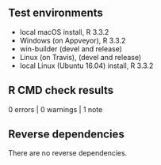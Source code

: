 ## Test environments
* local macOS install, R 3.3.2
* Windows (on Appveyor), R 3.3.2
* win-builder (devel and release)
* Linux (on Travis), (devel and release)
* local Linux (Ubuntu 16.04) install, R 3.3.2

## R CMD check results

0 errors | 0 warnings | 1 note


## Reverse dependencies

There are no reverse dependencies.

